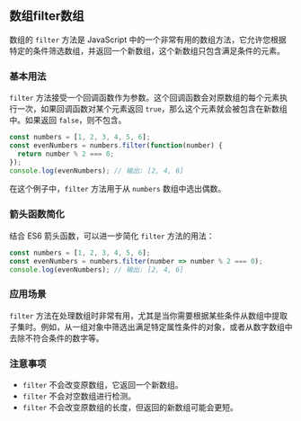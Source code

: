 ## 数组filter数组

数组的 `filter` 方法是 JavaScript 中的一个非常有用的数组方法，它允许您根据特定的条件筛选数组，并返回一个新数组，这个新数组只包含满足条件的元素。

### 基本用法

`filter` 方法接受一个回调函数作为参数。这个回调函数会对原数组的每个元素执行一次，如果回调函数对某个元素返回 `true`，那么这个元素就会被包含在新数组中。如果返回 `false`，则不包含。

```javascript
const numbers = [1, 2, 3, 4, 5, 6];
const evenNumbers = numbers.filter(function(number) {
  return number % 2 === 0;
});
console.log(evenNumbers); // 输出: [2, 4, 6]
```

在这个例子中，`filter` 方法用于从 `numbers` 数组中选出偶数。

### 箭头函数简化

结合 ES6 箭头函数，可以进一步简化 `filter` 方法的用法：

```javascript
const numbers = [1, 2, 3, 4, 5, 6];
const evenNumbers = numbers.filter(number => number % 2 === 0);
console.log(evenNumbers); // 输出: [2, 4, 6]
```

### 应用场景

`filter` 方法在处理数组时非常有用，尤其是当你需要根据某些条件从数组中提取子集时。例如，从一组对象中筛选出满足特定属性条件的对象，或者从数字数组中去除不符合条件的数字等。

### 注意事项

- `filter` 不会改变原数组，它返回一个新数组。
- `filter` 不会对空数组进行检测。
- `filter` 不会改变原数组的长度，但返回的新数组可能会更短。
